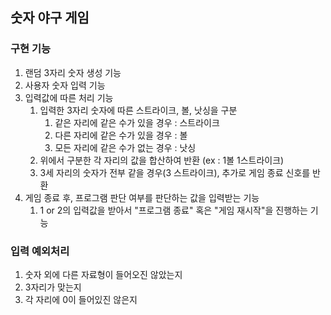 ## 숫자 야구 게임

### 구현 기능
1. 랜덤 3자리 숫자 생성 기능 
2. 사용자 숫자 입력 기능
3. 입력값에 따른 처리 기능
    1. 입력한 3자리 숫자에 따른 스트라이크, 볼, 낫싱을 구분
        1. 같은 자리에 같은 수가 있을 경우 : 스트라이크
        2. 다른 자리에 같은 수가 있을 경우 : 볼
        3. 모든 자리에 같은 수가 없는 경우 : 낫싱
    2. 위에서 구분한 각 자리의 값을 합산하여 반환 (ex : 1볼 1스트라이크)
    3. 3세 자리의 숫자가 전부 같을 경우(3 스트라이크), 추가로 게임 종료 신호를 반환
4. 게임 종료 후, 프로그램 판단 여부를 판단하는 값을 입력받는 기능
    1. 1 or 2의 입력값을 받아서 "프로그램 종료" 혹은 "게임 재시작"을 진행하는 기능


### 입력 예외처리
1. 숫자 외에 다른 자료형이 들어오진 않았는지
2. 3자리가 맞는지
3. 각 자리에 0이 들어있진 않은지